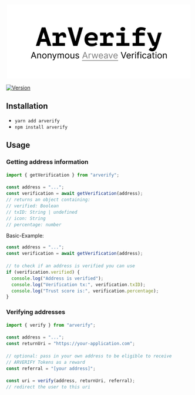 <p align="center">
  <img src="https://github.com/ArVerify/arverify-js/raw/main/img/hero.svg" height=200 />
</p>

[![Version](https://img.shields.io/npm/v/arverify?style=flat&colorA=000000&colorB=000000)](https://www.npmjs.com/package/arverify)

## Installation

- `yarn add arverify`
- `npm install arverify`

## Usage

### Getting address information

```js
import { getVerification } from "arverify";

const address = "...";
const verification = await getVerification(address);
// returns an object containing:
// verified: Boolean
// txID: String | undefined
// icon: String
// percentage: number
```

Basic-Example:

```js
const address = "...";
const verification = await getVerification(address);

// to check if an address is verified you can use
if (verification.verified) {
  console.log("Address is verified");
  console.log("Verification tx:", verification.txID);
  console.log("Trust score is:", verification.percentage);
}
```

### Verifying addresses

```js
import { verify } from "arverify";

const address = "...";
const returnUri = "https://your-application.com";

// optional: pass in your own address to be eligible to receive
// ARVERIFY Tokens as a reward
const referral = "[your address]";

const uri = verify(address, returnUri, referral);
// redirect the user to this uri
```